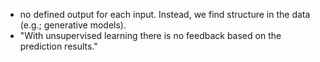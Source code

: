 - no defined output for each input. Instead, we find structure in the data (e.g.; generative models).
- "With unsupervised learning there is no feedback based on the prediction results."

